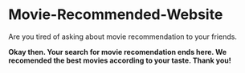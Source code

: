 # Movie-Recommended-Website
Are you tired of asking about movie recommendation to your friends.

<b>
Okay then.
Your search for movie recomendation ends here.
We recomended the best movies according to your taste.
  Thank you!
